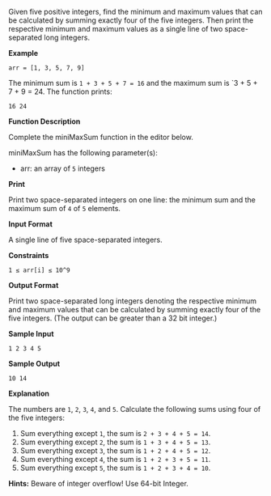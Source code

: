 Given five positive integers, find the minimum and maximum values that can be calculated by summing exactly four of the five integers. Then print the respective minimum and maximum values as a single line of two space-separated long integers.

**Example**

`arr = [1, 3, 5, 7, 9]`

The minimum sum is `1 + 3 + 5 + 7 = 16` and the maximum sum is `3 + 5 + 7 + 9 = 24. The function prints:

`16 24`

**Function Description**

Complete the miniMaxSum function in the editor below.

miniMaxSum has the following parameter(s):

- arr: an array of `5` integers

**Print**

Print two space-separated integers on one line: the minimum sum and the maximum sum of `4` of `5` elements.

**Input Format**

A single line of five space-separated integers.

**Constraints**

`1 ≤ arr[i] ≤ 10^9`

**Output Format**

Print two space-separated long integers denoting the respective minimum and maximum values that can be calculated by summing exactly four of the five integers. (The output can be greater than a 32 bit integer.)

**Sample Input**

`1 2 3 4 5`

**Sample Output**

`10 14`

**Explanation**

The numbers are `1`, `2`, `3`, `4`, and `5`. Calculate the following sums using four of the five integers:

1. Sum everything except `1`, the sum is `2 + 3 + 4 + 5 = 14`.
2. Sum everything except `2`, the sum is `1 + 3 + 4 + 5 = 13`.
3. Sum everything except `3`, the sum is `1 + 2 + 4 + 5 = 12`.
4. Sum everything except `4`, the sum is `1 + 2 + 3 + 5 = 11`.
5. Sum everything except `5`, the sum is `1 + 2 + 3 + 4 = 10`.

**Hints:** Beware of integer overflow! Use 64-bit Integer.